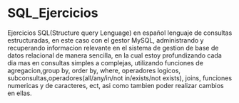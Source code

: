 # SQL_Ejercicios
Ejercicios SQL(Structure query Lenguage) en español lenguaje de consultas estructuradas, en este caso con el gestor MySQL, administrando y recuperando informacion relevante en el sistema de gestion de base de datos relacional de manera sencilla, en la cual estoy profundizando cada dia mas en consultas simples a complejas, utilizando funciones de agregacion,group by, order by, where, operadores logicos, subconsultas,operadores(all/any/in/not in/exists/not exists), joins, funciones numericas y de caracteres, ect, asi como tambien poder realizar cambios en ellas.


